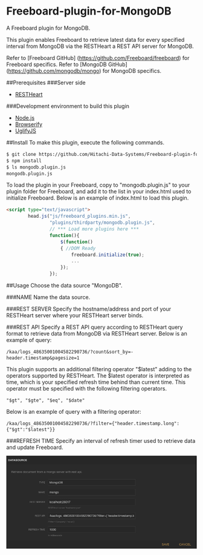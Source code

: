 # Freeboard-plugin-for-MongoDB
A Freeboard plugin for MongoDB.

This plugin enables Freeboard to retrieve latest data for every specified interval from MongoDB via the RESTHeart a REST API server for MongoDB.

Refer to [Freeboard GitHub] (https://github.com/Freeboard/freeboard) for Freeboard specifics.
Refer to [MongoDB GitHub] (https://github.com/mongodb/mongo) for MongoDB specifics.

##Prerequisites
###Server side
* [RESTHeart](http://restheart.org)

###Development environment to build this plugin
* [Node.js](https://nodejs.org/en/)
* [Browserify](http://browserify.org)
* [UglifyJS](https://github.com/mishoo/UglifyJS)


##Install
To make this plugin, execute the following commands.
```sh
$ git clone https://github.com/Hitachi-Data-Systems/Freeboard-plugin-for-MongoDB.git
$ npm install
$ ls mongodb.plugin.js
mongodb.plugin.js
```

To load the plugin in your Freeboard, copy to "mongodb.plugin.js" to your plugin folder for Freeboard, and add it to the list in your index.html used to initialize Freeboard.  Below is an example of index.html to load this plugin.
```html
<script type="text/javascript">
        head.js("js/freeboard_plugins.min.js",
                "plugins/thirdparty/mongodb.plugin.js",
                // *** Load more plugins here ***
                function(){
                    $(function()
                    { //DOM Ready
                        freeboard.initialize(true);
						...
                    });
                });
```

##Usage
Choose the data source "MongoDB".

###NAME
Name the data source.

###REST SERVER
Specify the hostname/address and port of your RESTHeart server where your RESTHeart server binds. 

###REST API
Specify a REST API query according to RESTHeart query format to retrieve data from MongoDB via RESTHeart server.  Below is an example of query:
```uri
/kaa/logs_48635001004582290736/?count&sort_by=-header.timestamp&pagesize=1
```
This plugin supports an additional filtering operator "$latest" adding to the operators supported by RESTHeart.
The $latest operator is interpreted as time, which is your specified refresh time behind than current time.
This operator must be specified with the following filtering operators.
```text
"$gt", "$gte", "$eq", "$date"
```
Below is an example of query with a filtering operator:
```text
/kaa/logs_48635001004582290736/?filter={"header.timestamp.long":{"$gt":"$latest"}}
```

###REFRESH TIME
Specify an interval of refresh timer used to retrieve data and update Freeboard.


![Add Datasource](./docs/freeboard_datasource.png)
